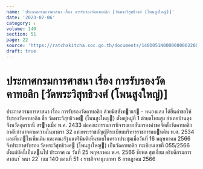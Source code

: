 ```yaml
---
name: 'ประกาศกรมการศาสนา เรื่อง การรับรองวัดคาทอลิก [วัดพระวิสุทธิวงศ์ (โพนสูงใหญ่)]'
date: '2023-07-06'
category: ง
volume: 140
section: 51
page: 22
source: 'https://ratchakitcha.soc.go.th/documents/140D051N0000000002200.pdf'
draft: true
---
```


# ประกาศกรมการศาสนา เรื่อง การรับรองวัดคาทอลิก [วัดพระวิสุทธิวงศ์ (โพนสูงใหญ่)]

ประกาศกรมการศาสนา เรื่อง การรับรองวัดคาทอลิก ด้วยมิซซังทาแร - หนองแสง ได้ยื่นคําขอให้รับรองวัดคาทอลิก ชื่อ วัดพระวิสุทธิวงศ (โพนสูงใหญ) ตั้งอยู่หมู่ที่ 1 ตําบลโพนสูง อําเภอบ้านดุง จังหวัดอุดรธานี สรางเมื่อ พ.ศ. 2433 ต่อคณะกรรมการพิจารณากลั่นกรองคําขอจัดตั้งวัดคาทอลิก อาศัยอํานาจตามความในมาตรา 32 แห่งพระราชบัญญัติระเบียบบริหารราชการแผนดิน พ.ศ. 2534 และที่แกไขเพิ่มเติม และคณะรัฐมนตรีมีมติเห็นชอบในคราวประชุมเมื่อวันที่ 16 พฤษภาคม 2566 จึงประกาศรับรอง วัดพระวิสุทธิวงศ (โพนสูงใหญ) เป็นวัดคาทอลิก ทะเบียนเลขที่ 055/2566 ตั้งแต่บัดนี้เป็นตนไป ประกาศ ณ วันที่ 25 พฤษภาคม พ.ศ. 2566 ชัยพล สุขเอี่ยม อธิบดีกรมการศาสนา ้ หนา 22 ่ เลม 140 ตอนที่ 51 ง ราชกิจจานุเบกษา 6 กรกฎาคม 2566
